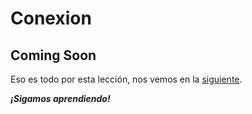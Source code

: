 # Conexion

## Coming Soon

Eso es todo por esta lección, nos vemos en la [siguiente](./4.-Recursos.md).

***¡Sigamos aprendiendo!***